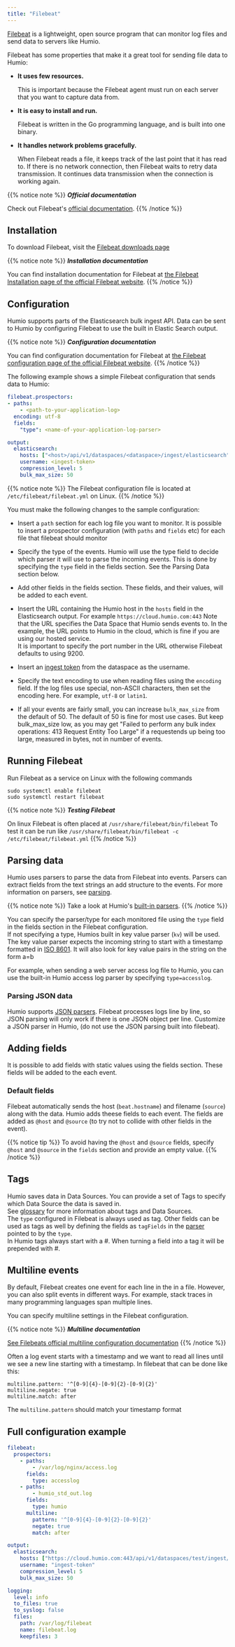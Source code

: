 ```yaml
---
title: "Filebeat"
---
```


[Filebeat](https://www.elastic.co/products/beats/filebeat) is a lightweight, open source program that can monitor log files and send data to servers like Humio.

Filebeat has some properties that make it a great tool for sending file data to Humio:

* **It uses few resources.**

    This is important because the Filebeat agent must run on each server that you want to capture data from.

* **It is easy to install and run.**

    Filebeat is written in the Go programming language, and is built into one binary.

* **It handles network problems gracefully.**

    When Filebeat reads a file, it keeps track of the last point that it has read to. If there is no network connection, then Filebeat waits to retry data transmission. It continues data transmission when the connection is working again.


{{% notice note %}}
***Official documentation***

Check out Filebeat's [official documentation](https://www.elastic.co/guide/en/beats/filebeat/current/index.html).
{{% /notice %}}

## Installation

To download Filebeat, visit the [Filebeat downloads page](https://www.elastic.co/downloads/beats/filebeat)

{{% notice note %}}
***Installation documentation***

You can find installation documentation for Filebeat at [the Filebeat Installation page of the official Filebeat website](https://www.elastic.co/guide/en/beats/filebeat/current/filebeat-installation.html).
{{% /notice %}}

## Configuration

Humio supports parts of the Elasticsearch bulk ingest API.
Data can be sent to Humio by configuring Filebeat to use the built in Elastic Search output.

{{% notice note %}}
***Configuration documentation***

You can find configuration documentation for Filebeat at [the Filebeat configuration page of the official Filebeat website](https://www.elastic.co/guide/en/beats/filebeat/current/filebeat-configuration-details.html).
{{% /notice %}}

The following example shows a simple Filebeat configuration that sends data to Humio:

``` yaml
filebeat.prospectors:
- paths:
    - <path-to-your-application-log>
  encoding: utf-8
  fields:
    "type": <name-of-your-application-log-parser>

output:
  elasticsearch:
    hosts: ["<host>/api/v1/dataspaces/<dataspace>/ingest/elasticsearch"]
    username: <ingest-token>
    compression_level: 5
    bulk_max_size: 50

```

{{% notice note %}}
The Filebeat configuration file is located at `/etc/filebeat/filebeat.yml` on Linux.
{{% /notice %}}

You must make the following changes to the sample configuration:

* Insert a `path` section for each log file you want to monitor.
It is possible to insert a prospector configuration (with `paths` and `fields` etc) for each file that filebeat should monitor
* Specify the type of the events. Humio will use the type field to decide which parser it will use to parse the incoming events.
This is done by specifying the `type` field in the fields section. See the Parsing Data section below.
* Add other fields in the fields section. These fields, and their values, will be added to each event.
* Insert the URL containing the Humio host in the `hosts` field in the Elasticsearch output. For example `https://cloud.humio.com:443`
Note that the URL specifies the Data Space that Humio sends events to. 
In the example, the URL points to Humio in the cloud, which is fine if you are using our hosted service.  
It is important to specify the port number in the URL otherwise Filebeat defaults to using 9200.
* Insert an [ingest token](/sending_logs_to_humio/ingest_tokens/) from the dataspace as the username.
* Specify the text encoding to use when reading files using the `encoding` field. If the log files use special, non-ASCII characters, then set the encoding here. For example, `utf-8` or `latin1`.

* If all your events are fairly small, you can increase `bulk_max_size` from the default of 50. The default of 50 is fine for most use cases.
  But keep bulk_max_size low, as you may get "Failed to perform any bulk index operations: 413 Request Entity Too Large" if a requestends up being too large, measured in bytes, not in number of events.

## Running Filebeat
Run Filebeat as a service on Linux with the following commands
```
sudo systemctl enable filebeat
sudo systemctl restart filebeat 
```

{{% notice note %}}
***Testing Filebeat***

On linux Filebeat is often placed at `/usr/share/filebeat/bin/filebeat` 
To test it can be run like `/usr/share/filebeat/bin/filebeat -c /etc/filebeat/filebeat.yml` 
{{% /notice %}}

## Parsing data
Humio uses parsers to parse the data from Filebeat into events.
Parsers can extract fields from the text strings an add structure to the events.
For more information on parsers, see [parsing](/sending_logs_to_humio/parsers/parsing/).

{{% notice note %}}
Take a look at Humio's [built-in parsers](/sending_logs_to_humio/parsers/built_in_parsers/).
{{% /notice %}}

You can specify the parser/type for each monitored file using the `type` field in the fields section in the Filebeat configuration.  
If not specifying a type, Humios built in key value parser (`kv`) will be used.
The key value parser expects the incoming string to start with a timestamp formatted in [ISO 8601](https://en.wikipedia.org/wiki/ISO_8601).
It will also look for key value pairs in the string on the form a=b

For example, when sending a web server access log file to Humio, you can use the built-in Humio access log parser by specifying `type=accesslog`.

### Parsing JSON data

Humio supports [JSON parsers](/sending_logs_to_humio/parsers/parsing/).
Filebeat processes logs line by line, so JSON parsing will only work if there is one JSON object per line.
Customize a JSON parser in Humio,  (do not use the JSON parsing built into filebeat).


## Adding fields
It is possible to add fields with static values using the fields section. These fields will be added to the each event.

### Default fields
Filebeat automatically sends the host (`beat.hostname`) and filename (`source`) along with the data. Humio adds theese fields to each event.
The fields are added as `@host` and `@source` (to try not to collide with other fields in the event).

{{% notice tip %}}
To avoid having the `@host` and `@source` fields, specify `@host` and `@source` in the `fields` section and provide an empty value.
{{% /notice %}}

## Tags
Humio saves data in Data Sources. You can provide a set of Tags to specify which Data Source the data is saved in.  
See [glossary](/glossary/#tags) for more information about tags and Data Sources.  
The `type` configured in Filebeat is always used as tag. Other fields can be used as tags as well by defining the fields as `tagFields` in the [parser](/sending_logs_to_humio/parsers/parsing/) pointed to by the `type`.  
In Humio tags always start with a #. When turning a field into a tag it will be prepended with #.


## Multiline events
By default, Filebeat creates one event for each line in the in a file. However, you can also split events in different ways.
For example, stack traces in many programming languages span multiple lines.

You can specify multiline settings in the Filebeat configuration.

{{% notice note %}}
***Multiline documentation***

[See Filebeats official multiline configuration documentation](https://www.elastic.co/guide/en/beats/filebeat/master/multiline-examples.html)
{{% /notice %}}

Often a log event starts with a timestamp and we want to read all lines until we see a new line starting with a timestamp.
In filebeat that can be done like this:
```
multiline.pattern: '^[0-9]{4}-[0-9]{2}-[0-9]{2}'
multiline.negate: true
multiline.match: after
```
The `multiline.pattern` should match your timestamp format

## Full configuration example

``` yaml
filebeat:
  prospectors:
    - paths:
        - /var/log/nginx/access.log
      fields:
        type: accesslog
    - paths:
        - humio_std_out.log
      fields:
        type: humio
      multiline:
        pattern: '^[0-9]{4}-[0-9]{2}-[0-9]{2}'
        negate: true
        match: after

output:
  elasticsearch:
    hosts: ["https://cloud.humio.com:443/api/v1/dataspaces/test/ingest/elasticsearch"]
    username: "ingest-token"
    compression_level: 5
    bulk_max_size: 50

logging:
  level: info
  to_files: true
  to_syslog: false
  files:
    path: /var/log/filebeat
    name: filebeat.log
    keepfiles: 3
    
```
